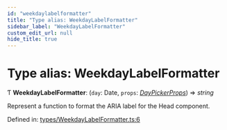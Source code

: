 ```yaml
---
id: "weekdaylabelformatter"
title: "Type alias: WeekdayLabelFormatter"
sidebar_label: "WeekdayLabelFormatter"
custom_edit_url: null
hide_title: true
---
```


# Type alias: WeekdayLabelFormatter

Ƭ **WeekdayLabelFormatter**: (`day`: Date, `props`: [*DayPickerProps*](../interfaces/daypickerprops.md)) => *string*

Represent a function to format the ARIA label for the Head component.

Defined in: [types/WeekdayLabelFormatter.ts:6](https://github.com/gpbl/react-day-picker/blob/7a46f8df/packages/react-day-picker/src/types/WeekdayLabelFormatter.ts#L6)
